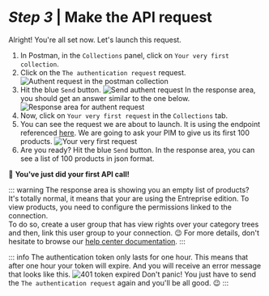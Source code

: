 # _Step 3_ |  Make the API request

Alright! You're all set now. Let's launch this request.

1. In Postman, in the `Collections` panel, click on `Your very first collection`.
2. Click on the `The authentication request` request.
![Authent request in the postman collection](/img/getting-started/very-first-request-collection-in-postman.png)
3. Hit the blue `Send` button.
![Send authent request](/img/getting-started/send-authent-request.png)
In the response area, you should get an answer similar to the one below.
![Response area for authent request](/img/getting-started/authentication-response.png)
4. Now, click on `Your very first request` in the `Collections` tab.
5. You can see the request we are about to launch. It is using the endpoint referenced [here](/api-reference.html#get_products). We are going to ask your PIM to give us its first 100 products.
![Your very first request](/img/getting-started/your-very-first-request.png)
6. Are you ready? Hit the blue `Send` button.
In the response area, you can see a list of 100 products in json format. 

:tada: **You've just did your first API call!**

::: warning
The response area is showing you an empty list of products?  
It's totally normal, it means that your are using the Entreprise edition. To view products, you need to configure the permissions linked to the connection.  
To do so, create a user group that has view rights over your category trees and then, link this user group to your connection. :wink:
For more details, don't hesitate to browse our [help center documentation](https://help.akeneo.com/pim/articles/manage-your-connections.html#configure-the-connection-user-group).
:::

::: info
The authentication token only lasts for one hour. This means that after one hour your token will expire. And you will receive an error message that looks like this.
![401 token expired](/img/getting-started/token-expiration-in-postman.png)
Don't panic! You just have to send the `The authentication request` again and you'll be all good. :wink:
:::

